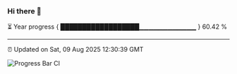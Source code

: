 ### Hi there 👋

⏳ Year progress { ██████████████████▁▁▁▁▁▁▁▁▁▁▁▁ } 60.42 %

---

⏰ Updated on Sat, 09 Aug 2025 12:30:39 GMT

![Progress Bar CI](https://github.com/liununu/liununu/workflows/Progress%20Bar%20CI/badge.svg)
